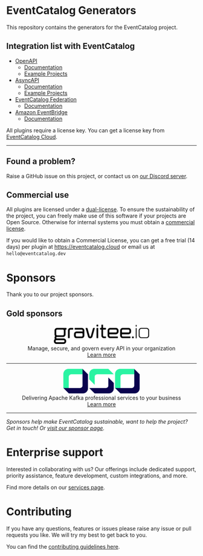 # EventCatalog Generators

This repository contains the generators for the EventCatalog project.

## Integration list with EventCatalog

- [OpenAPI](./packages/generator-openapi/README.md)
    - [Documentation](https://www.eventcatalog.dev/integrations/openapi)
    - [Example Projects](./examples/generator-openapi/)
- [AsyncAPI](./packages/generator-asyncapi/README.md)
    - [Documentation](https://www.eventcatalog.dev/integrations/asyncapi)
    - [Example Projects](./examples/generator-asyncapi/)
- [EventCatalog Federation](./packages/generator-federation/README.md)
    - [Documentation](https://www.eventcatalog.dev/federation)
- [Amazon EventBridge](./packages/generator-eventbridge/README.md)
    - [Documentation](https://www.eventcatalog.dev/integrations/eventbridge)

All plugins require a license key. You can get a license key from [EventCatalog Cloud](https://eventcatalog.cloud).

---

## Found a problem?

Raise a GitHub issue on this project, or contact us on [our Discord server](https://discord.gg/3rjaZMmrAm).

## Commercial use

All plugins are licensed under a [dual-license](./LICENSE.md). To ensure the sustainability of the project, you can freely make use of this software if your projects are Open Source. Otherwise for internal systems you must obtain a [commercial license](./LICENSE-COMMERCIAL.md).

If you would like to obtain a Commercial License, you can get a free trial (14 days) per plugin at https://eventcatalog.cloud or email us at `hello@eventcatalog.dev`

# Sponsors

Thank you to our project sponsors.

## Gold sponsors

<div align="center">
  <img alt="gravitee" src="./images/sponsors/gravitee-logo-black.svg" width="50%" />
  <p style="margin: 0; padding: 0;">Manage, secure, and govern every API in your organization</p>
  <a href="https://gravitee.io?utm_source=eventcatalog&utm_medium=web&utm_campaign=sponsorship" target="_blank" >Learn more</a>
</div>

<hr />

<div align="center">
  <img alt="oso" src="./images/sponsors/oso-logo-green.png" width="40%" />
  <p style="margin: 0; padding: 0;">Delivering Apache Kafka professional services to your business</p>
  <a href="https://oso.sh/?utm_source=eventcatalog&utm_medium=web&utm_campaign=sponsorship" target="_blank" >Learn more</a>
</div>

<hr />

_Sponsors help make EventCatalog sustainable, want to help the project? Get in touch! Or [visit our sponsor page](https://github.com/sponsors/event-catalog)._

# Enterprise support

Interested in collaborating with us? Our offerings include dedicated support, priority assistance, feature development, custom integrations, and more.

Find more details on our [services page](https://eventcatalog.dev/services).

# Contributing

If you have any questions, features or issues please raise any issue or pull requests you like. We will try my best to get back to you.

You can find the [contributing guidelines here](https://eventcatalog.dev/docs/contributing/overview).
